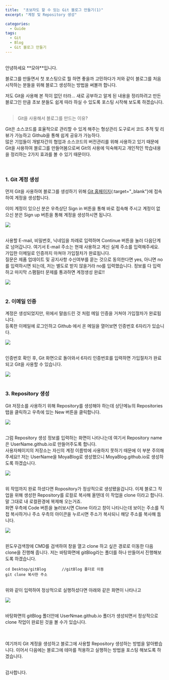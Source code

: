```yaml
---
title:  "초보자도 할 수 있는 Git 블로그 만들기(1)"
excerpt: "계정 및 Repository 생성"

categories:
  - Guide
tags: 
  - Git 
  - Blog
  - Git 블로그 만들기
---
```


<br/>
안녕하세요 **모야**입니다.

블로그를 만들면서 첫 포스팅으로 뭘 하면 좋을까 고민하다가 저와 같이 블로그를 처음 시작하는 분들을 위해 블로그 생성하는
방법을 써볼까 합니다.

저도 Git을 사용해 본 적이 없던 터라... 새로 공부하고 알게 된 내용을 정리하려고 만든 블로그인 만큼 초보 분들도
쉽게 따라 하실 수 있도록 포스팅 시작해 보도록 하겠습니다.<br/><br/>


> Git을 사용해서 블로그를 만드는 이유?

Git은 소스코드를 효율적으로 관리할 수 있게 해주는 형상관리 도구로서 코드 추적 및 리뷰가 가능하고 
Github을 통해 쉽게 공유가 가능하다.<br/> 많은 기업들이 개발자간의 협업과 소스코드의 버전관리를 위해 
사용하고 있기 때문에 Git을 사용하여 블로그를 만들어봄으로써 Git의 사용에 익숙해지고 개인적인 학습내용을
정리하는 2가지 효과를 볼 수 있기 때문이다.<br/><br/><br/>



### 1. Git 계정 생성

먼저 Git을 사용하여 블로그를 생성하기 위해 [Git 홈페이지](https://github.com){:target="_blank"}에 접속하여 계정을 생성합니다.


이미 계정이 있으신 분은 우측상단 Sign in 버튼을 통해 바로 접속해 주시고 계정이 없으신 분은 Sign up 버튼을 통해 계정을 생성하시면 됩니다.

<img src="/assets/images/git_homepage.PNG"><br/><br/>


사용할 E-mail, 비밀번호, 닉네임을 차례로 입력하며 Continue 버튼을 눌러 다음단계로 넘어갑니다. 
여기서 E-mail 주소는 현재 사용하고 계신 실제 주소를 입력해주세요. 가입한 이메일로 인증까지 마쳐야 가입절차가 완료됩니다.<br/>
질문은 제품 업데이트 및 공지사항 수신여부를 묻는 것으로 동의한다면 yes, 아니면 no 를 입력하시면 되는데, 
저는 별도로 받지 않을거라 no를 입력했습니다.
정보를 다 입력하고 마지막 스팸필터 문제를 통과하면 계정생성 완료!!

<img src="/assets/images/git_acc_create2.PNG"><br/><br/>



### 2. 이메일 인증

계정은 생성되었지만, 위에서 말씀드린 것 처럼 메일 인증을 거쳐야 가입절차가 완료됩니다.<br/>
등록한 이메일에 로그인하고 Github 에서 온 메일을 열어보면 인증번호 6자리가 있습니다.


<img src="/assets/images/git_certCode.JPG"><br/><br/>


인증번호 확인 후, Git 화면으로 돌아와서 6자리 인증번호를 입력하면 가입절차가 완료되고 Git을 사용할 수 있습니다.


<img src="/assets/images/git_enterCode.PNG"><br/><br/>



### 3. Repository 생성

Git 저장소를 사용하기 위해 Repository를 생성해야 하는데 상단메뉴의 Repositories 탭을 클릭하고 우측에 있는
New 버튼을 클릭합니다.

<img src="/assets/images/repository.PNG"><br/><br/>



그럼 Repository 생성 정보를 입력하는 화면이 나타나는데 여기서 Repository name 은 UserName.github.io로
만들어주도록 합니다.<br/>
사용자페이지의 저장소는 자신의 계정 이름밖에 사용하지 못하기 때문에
이 부분 주의해주세요!! 저는 UserName을 MoyaBlog로 생성했으니 MoyaBlog.github.io로 생성하도록 하겠습니다.

<img src="/assets/images/create_repository.PNG"><br/><br/>



위 작업까지 완료 하셨다면 Ropository가 정상적으로 생성됐을겁니다. 
이제 블로그 작업을 위해 생성한 Repository를 로컬로 복사해 올텐데
이 작업을 clone 이라고 합니다. 말 그대로 내 로컬환경에 복제해 오는거죠.<br/>
화면 우측에 Code 버튼을 눌러보시면 Clone 이라고 창이 나타나는데 보이는 주소를 직접 복사하거나
주소 우측의 아이콘을 누르시면 주소가 복사되니 해당 주소를 복사해 둡니다.

<img src="/assets/images/clone.PNG"><br/><br/>



윈도우검색창에 CMD를 검색하여 창을 열고 clone 하고 싶은 경로로 이동한 다음 clone을 진행해 줍니다.
저는 바탕화면에 gitBlog라는 폴더를 하나 만들어서 진행해보도록 하겠습니다.

    cd Desktop/gitBlog       //gitBlog 폴더로 이동
    git clone 복사한 주소


<br/>
위와 같이 입력하여 정상적으로 실행하셨다면 아래와 같은 화면이 나타나고

<img src="/assets/images/cmdClone.PNG"><br/><br/>



바탕화면의 gitBlog 폴더안에 UserNmae.github.io 폴더가 생성되면서 정상적으로 clone 작업이
완료된 것을 볼 수가 있습니다.<br/><br/><br/>



여기까지 Git 계정을 생성하고 블로그에 사용할 Repository 생성하는 방법을 알아봤습니다.
이어서 다음에는 블로그에 테마를 적용하고 실행하는 방법을 포스팅 해보도록 하겠습니다.<br/><br/>


감사합니다.

